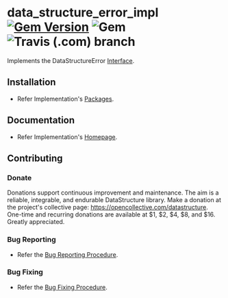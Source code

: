 # data_structure_error_impl [![Gem Version](https://badge.fury.io/rb/data_structure_error_impl.svg)](https://badge.fury.io/rb/data_structure_error_impl) ![Gem](https://img.shields.io/gem/dt/data_structure_error_impl) ![Travis (.com) branch](https://img.shields.io/travis/com/Diligent-Software-LLC/data_structure_error_impl/master)

Implements the DataStructureError [Interface](https://github.com/Diligent-Software-LLC/data_structure_error_int).

## Installation

- Refer Implementation's 
[Packages](https://docs.diligentsoftware.org/datastructure-1/error/packages#implementation_installation).

## Documentation

- Refer Implementation's 
[Homepage](https://docs.diligentsoftware.org/datastructure-1/error/implementation).

## Contributing

### Donate

Donations support continuous improvement and maintenance. The aim is a
 reliable, integrable, and endurable DataStructure library. Make a donation
  at the project's collective page: https://opencollective.com/datastructure. 
One-time and recurring donations are available at $1, $2, $4, $8, and $16. 
Greatly appreciated.

### Bug Reporting

- Refer the 
[Bug Reporting Procedure](https://github.com/Diligent-Software-LLC/data_structure_error_impl/issues/3).

### Bug Fixing
 
- Refer the 
[Bug Fixing Procedure](https://github.com/Diligent-Software-LLC/data_structure_error_impl/issues/4).

